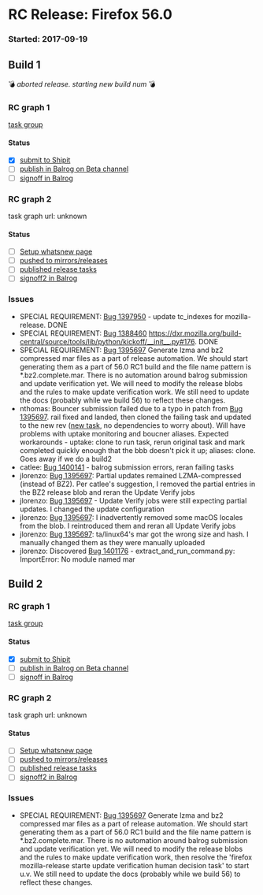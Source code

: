 # RC Release: Firefox 56.0

### Started: 2017-09-19

## Build 1
:bomb: _aborted release. starting new build num_ :bomb:

### RC graph 1
[task group](https://tools.taskcluster.net/push-inspector/#/aUpBDSw5S2etpFHqxKSCYA)

#### Status
- [x] [submit to Shipit](https://wiki.mozilla.org/Release:Release_Automation_on_Mercurial:Starting_a_Release#Submit_to_Ship_It)
- [ ] [publish in Balrog on Beta channel](../how-tos/relpro.md#3-publish-release)
- [ ] [signoff in Balrog](../how-tos/relpro.md#3-signoffs)

### RC graph 2
task graph url: unknown

#### Status
- [ ] [Setup whatsnew page](https://wiki.mozilla.org/Release:Release_Automation_on_Mercurial:Updates_through_Shipping#Set-up_whatsnew_page)
- [ ] [pushed to mirrors/releases](../how-tos/relpro.md#2-push-to-releases-dir-mirrors)
- [ ] [published release tasks](../how-tos/relpro.md#4-publish-release)
- [ ] [signoff2 in Balrog](../how-tos/relpro.md#3-signoffs)

### Issues
- SPECIAL REQUIREMENT: [Bug 1397950](https://bugzilla.mozilla.org/show_bug.cgi?id=1397950) - update tc_indexes for mozilla-release. DONE
- SPECIAL REQUIREMENT: [Bug 1388460](https://bugzilla.mozilla.org/show_bug.cgi?id=1388460) https://dxr.mozilla.org/build-central/source/tools/lib/python/kickoff/__init__.py#176. DONE
- SPECIAL REQUIREMENT: [Bug 1395697](https://bugzilla.mozilla.org/show_bug.cgi?id=1395697) Generate lzma and bz2 compressed mar files as a part of release automation. We should start generating them as a part of 56.0 RC1 build and the file name pattern is *.bz2.complete.mar.  There is no automation around balrog submission and update verification yet. We will need to modify the release blobs and the rules to make update verification work.  We still need to update the docs (probably while we build 56) to reflect these changes.
- nthomas: Bouncer submission failed due to a typo in patch from [Bug 1395697](https://bugzil.la/1395697). rail fixed and landed, then cloned the failing task and updated to the new rev ([new task](https://tools.taskcluster.net/groups/Co8iBgS1RnKVNOWMZm0TUg/tasks/Co8iBgS1RnKVNOWMZm0TUg/details), no dependencies to worry about). Will have problems with uptake monitoring and boucner aliases. Expected workarounds - uptake: clone to run task, rerun original task and mark completed quickly enough that the bbb doesn't pick it up; aliases: clone. Goes away if we do a build2
- catlee: [Bug 1400141](https://bugzil.la/1400141) - balrog submission errors, reran failing tasks
- jlorenzo: [Bug 1395697](https://bugzil.la/1395697): Partial updates remained LZMA-compressed (instead of BZ2). Per catlee's suggestion, I removed the partial entries in the BZ2 release blob and reran the Update Verify jobs
- jlorenzo: [Bug 1395697](https://bugzil.la/1395697) - Update Verify jobs were still expecting partial updates. I changed the update configuration
- jlorenzo: [Bug 1395697](https://bugzil.la/1395697): I inadvertently removed some macOS locales from the blob. I reintroduced them and reran all Update Verify jobs
- jlorenzo: [Bug 1395697](https://bugzil.la/1395697): ta/linux64's mar got the wrong size and hash. I manually changed them as they were manually uploaded
- jlorenzo: Discovered [Bug 1401176](https://bugzil.la/1401176) - extract_and_run_command.py: ImportError: No module named mar
## Build 2

### RC graph 1
[task group](https://tools.taskcluster.net/push-inspector/#/NTaoGTWTSHK66IqQSEQHMQ)

#### Status
- [x] [submit to Shipit](https://wiki.mozilla.org/Release:Release_Automation_on_Mercurial:Starting_a_Release#Submit_to_Ship_It)
- [ ] [publish in Balrog on Beta channel](../how-tos/relpro.md#3-publish-release)
- [ ] [signoff in Balrog](../how-tos/relpro.md#3-signoffs)

### RC graph 2
task graph url: unknown

#### Status
- [ ] [Setup whatsnew page](https://wiki.mozilla.org/Release:Release_Automation_on_Mercurial:Updates_through_Shipping#Set-up_whatsnew_page)
- [ ] [pushed to mirrors/releases](../how-tos/relpro.md#2-push-to-releases-dir-mirrors)
- [ ] [published release tasks](../how-tos/relpro.md#4-publish-release)
- [ ] [signoff2 in Balrog](../how-tos/relpro.md#3-signoffs)

### Issues
- SPECIAL REQUIREMENT: [Bug 1395697](https://bugzilla.mozilla.org/show_bug.cgi?id=1395697) Generate lzma and bz2 compressed mar files as a part of release automation. We should start generating them as a part of 56.0 RC1 build and the file name pattern is *.bz2.complete.mar.  There is no automation around balrog submission and update verification yet. We will need to modify the release blobs and the rules to make update verification work, then resolve the 'firefox mozilla-release starte update verification human decision task' to start u.v.  We still need to update the docs (probably while we build 56) to reflect these changes.

